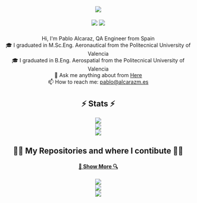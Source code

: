<h1 align="center">
  <a href="https://git.io/typing-svg">
    <img
      src="https://readme-typing-svg.herokuapp.com/?lines=Hello,+There!+👋;Here+Pablo+Alcaraz....;Nice+to+meet+you!&center=true&size=30"
    />
  </a>
</h1>
<h5 align="center">
  <a href="https://www.linkedin.com/in/palcarazm/" title="LinkedIn Profile"
    ><img
      src="https://img.shields.io/badge/linkedin-%230077B5.svg?style=for-the-badge&logo=linkedin&logoColor=white"
  /></a>
  <a href="https://pablo.alcarazm.es" title="My Website"
    ><img
      src="https://img.shields.io/static/v1?label=my&message=website&style=for-the-badge&color=grey"
  /></a>
</h5>

<p align="center">
  Hi, I'm Pablo Alcaraz, QA Engineer from Spain
  <br />
  🎓 I graduated in M.Sc.Eng. Aeronautical from the Politecnical University of Valencia
  <br />
  🎓 I graduated in B.Eng. Aerospatial from the Politecnical University of Valencia
  <br />
  💬 Ask me anything about from <a href="https://github.com/palcarazm/palcarazm/issues" title="Issues">Here</a>
  <br />
  📫 How to reach me: <a href="mailto: pablo@alcarazm.es">pablo@alcarazm.es</a>
</p>

<h2 align="center">⚡ Stats ⚡</h2>
<div align="center">
  <img
    src="https://github-readme-streak-stats.herokuapp.com/?user=palcarazm&show_icons=true&hide_border=true&count_private=true" 
  />
</div>
<div align="center">
  <img
    src="https://github-readme-stats.vercel.app/api?username=palcarazm&show_icons=true&hide_border=true&count_private=true&hide_title=true"
  />
</div>
<div align="center">
  <img
    src="https://github-readme-stats.vercel.app/api/top-langs/?username=palcarazm&show_icons=true&hide_border=true&layout=compact&hide_title=true"
  />
</div>

<h2 align="center">👨‍💻 My Repositories and where I contibute 👨‍💻</h2>
<h4 align="center">
  <a href="https://github.com/palcarazm?tab=repositories" title="Show Repositories">🔎 Show More 🔍</a>
</h4>
<div align="center">
  <a href="https://github.com/creecros/simple_logo_gen" title="simple_logo_gen"
    ><img
      src="https://github-readme-stats.vercel.app/api/pin/?username=creecros&repo=simple_logo_gen&border_radius=10&show_owner=true"
  /></a>
</div>
<div align="center">
  <a href="https://github.com/palcarazm/MyStreamers" title="MyStreamers"
    ><img
      src="https://github-readme-stats.vercel.app/api/pin/?username=palcarazm&repo=MyStreamers&border_radius=10&show_owner=true"
  /></a>
</div>
<div align="center">
  <a href="https://github.com/palcarazm/ArtistWebpage" title="ArtistWebpage"
    ><img
      src="https://github-readme-stats.vercel.app/api/pin/?username=palcarazm&repo=ArtistWebpage&border_radius=10&show_owner=true"
  /></a>
</div>
<!--
  **palcarazm/palcarazm** is a ✨ _special_ ✨ repository because its `README.md` (this file) appears on your GitHub profile.
  
  Here are some ideas to get you started:
  
  - 🔭 I’m currently working on ...
  - 🌱 I’m currently learning ...
  - 👯 I’m looking to collaborate on ...
  - 🤔 I’m looking for help with ...
  - 💬 Ask me about ...
  - 📫 How to reach me: ...
  - 😄 Pronouns: ...
  - ⚡ Fun fact: ...
-->
